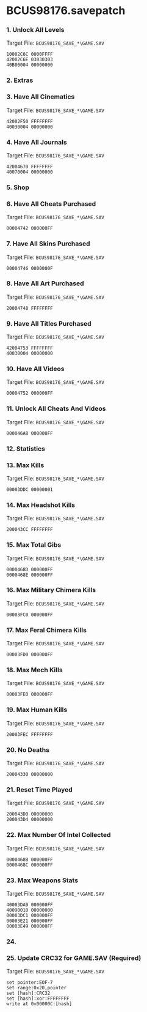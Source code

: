 # BCUS98176.savepatch

### 1. Unlock All Levels

Target File: `BCUS98176_SAVE_*\GAME.SAV`

```
10002C6C 0000FFFF
42002C6E 03030303
40B00004 00000000
```

### 2. Extras
### 3. Have All Cinematics

Target File: `BCUS98176_SAVE_*\GAME.SAV`

```
42002F50 FFFFFFFF
40030004 00000000
```

### 4. Have All Journals

Target File: `BCUS98176_SAVE_*\GAME.SAV`

```
42004670 FFFFFFFF
40070004 00000000
```

### 5. Shop
### 6. Have All Cheats Purchased

Target File: `BCUS98176_SAVE_*\GAME.SAV`

```
00004742 000000FF
```

### 7. Have All Skins Purchased

Target File: `BCUS98176_SAVE_*\GAME.SAV`

```
00004746 0000000F
```

### 8. Have All Art Purchased

Target File: `BCUS98176_SAVE_*\GAME.SAV`

```
20004748 FFFFFFFF
```

### 9. Have All Titles Purchased

Target File: `BCUS98176_SAVE_*\GAME.SAV`

```
42004753 FFFFFFFF
40030004 00000000
```

### 10. Have All Videos

Target File: `BCUS98176_SAVE_*\GAME.SAV`

```
00004752 000000FF
```

### 11. Unlock All Cheats And Videos

Target File: `BCUS98176_SAVE_*\GAME.SAV`

```
000046A8 000000FF
```

### 12. Statistics
### 13. Max Kills

Target File: `BCUS98176_SAVE_*\GAME.SAV`

```
00003DDC 00000001
```

### 14. Max Headshot Kills

Target File: `BCUS98176_SAVE_*\GAME.SAV`

```
200043CC FFFFFFFF
```

### 15. Max Total Gibs

Target File: `BCUS98176_SAVE_*\GAME.SAV`

```
0000468D 000000FF
0000468E 000000FF
```

### 16. Max Military Chimera Kills

Target File: `BCUS98176_SAVE_*\GAME.SAV`

```
00003FC0 000000FF
```

### 17. Max Feral Chimera Kills

Target File: `BCUS98176_SAVE_*\GAME.SAV`

```
00003FD0 000000FF
```

### 18. Max Mech Kills

Target File: `BCUS98176_SAVE_*\GAME.SAV`

```
00003FE0 000000FF
```

### 19. Max Human Kills

Target File: `BCUS98176_SAVE_*\GAME.SAV`

```
20003FEC FFFFFFFF
```

### 20. No Deaths

Target File: `BCUS98176_SAVE_*\GAME.SAV`

```
20004330 00000000
```

### 21. Reset Time Played

Target File: `BCUS98176_SAVE_*\GAME.SAV`

```
200043D0 00000000
200043D4 00000000
```

### 22. Max Number Of Intel Collected

Target File: `BCUS98176_SAVE_*\GAME.SAV`

```
0000468B 000000FF
0000468C 000000FF
```

### 23. Max Weapons Stats

Target File: `BCUS98176_SAVE_*\GAME.SAV`

```
40003DA9 000000FF
40090010 00000000
00003DC1 000000FF
00003E21 000000FF
00003E49 000000FF
```

### 24. 
### 25. Update CRC32 for GAME.SAV (Required)

Target File: `BCUS98176_SAVE_*\GAME.SAV`

```
set pointer:EOF-7
set range:0x20,pointer
set [hash]:CRC32
set [hash]:xor:FFFFFFFF
write at 0x00000C:[hash]
```


